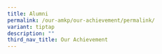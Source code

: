 ```yaml
---
title: Alumni
permalink: /our-amkp/our-achievement/permalink/
variant: tiptap
description: ""
third_nav_title: Our Achievement
---
```

<p></p>